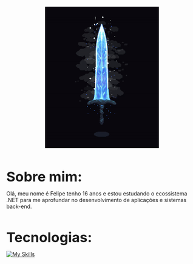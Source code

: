 <p align="center">
  <img width="300" src="https://github.com/FelipeCostaq/FelipeCostaq/blob/main/moonlight.gif?raw=true" alt="moonlight">
</p>
<h1 align="left" style="font-size: 36px; margin-bottom: 0;">Sobre mim: </h1>
<p>Olá, meu nome é Felipe tenho 16 anos e estou estudando o ecossistema .NET para me aprofundar no desenvolvimento de aplicações e sistemas back-end.</p>
<h1 align="left" style="font-size: 36px; margin-bottom: 0;">Tecnologias: </h1>

[![My Skills](https://skillicons.dev/icons?i=cs,dotnet,wasm,git,html,css)](https://skillicons.dev)




